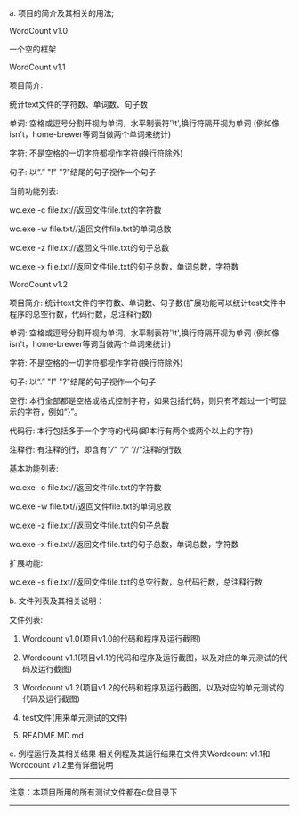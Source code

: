 ﻿a. 项目的简介及其相关的用法;



WordCount v1.0

一个空的框架



WordCount v1.1


项目简介: 

统计text文件的字符数、单词数、句子数



单词: 空格或逗号分割开视为单词，水平制表符'\t',换行符隔开视为单词
(例如像isn't，home-brewer等词当做两个单词来统计)



字符: 不是空格的一切字符都视作字符(换行符除外)



句子: 以“.”  "!"  "?"结尾的句子视作一个句子



当前功能列表:              

wc.exe -c file.txt//返回文件file.txt的字符数



wc.exe -w file.txt//返回文件file.txt的单词总数



wc.exe -z file.txt//返回文件file.txt的句子总数

wc.exe -x file.txt//返回文件file.txt的句子总数，单词总数，字符数




WordCount v1.2

项目简介: 
统计text文件的字符数、单词数、句子数(扩展功能可以统计test文件中程序的总空行数，代码行数，总注释行数)



单词: 空格或逗号分割开视为单词，水平制表符'\t',换行符隔开视为单词
(例如像isn't，home-brewer等词当做两个单词来统计)



字符: 不是空格的一切字符都视作字符(换行符除外)



句子: 以“.”  "!"  "?"结尾的句子视作一个句子

空行: 本行全部都是空格或格式控制字符，如果包括代码，则只有不超过一个可显示的字符，例如“}”。



代码行: 本行包括多于一个字符的代码(即本行有两个或两个以上的字符)

注释行: 有注释的行，即含有“*/” “/*” “//”注释的行数



基本功能列表:


wc.exe -c file.txt//返回文件file.txt的字符数



wc.exe -w file.txt//返回文件file.txt的单词总数

wc.exe -z file.txt//返回文件file.txt的句子总数


wc.exe -x file.txt//返回文件file.txt的句子总数，单词总数，字符数


扩展功能:                            


wc.exe -s file.txt//返回文件file.txt的总空行数，总代码行数，总注释行数




b. 文件列表及其相关说明：

   文件列表:

1. Wordcount v1.0(项目v1.0的代码和程序及运行截图)


2. Wordcount v1.1(项目v1.1的代码和程序及运行截图，以及对应的单元测试的代码及运行截图)


3. Wordcount v1.2(项目v1.2的代码和程序及运行截图，以及对应的单元测试的代码及运行截图)


4. test文件(用来单元测试的文件) 


5. README.MD.md





c. 例程运行及其相关结果
   相关例程及其运行结果在文件夹Wordcount v1.1和Wordcount v1.2里有详细说明


********************************************
注意：本项目所用的所有测试文件都在c盘目录下
********************************************


